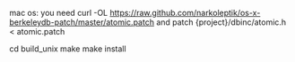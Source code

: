mac os: you need
curl -OL https://raw.github.com/narkoleptik/os-x-berkeleydb-patch/master/atomic.patch
and
patch {project}/dbinc/atomic.h < atomic.patch

cd build_unix
make
make install

